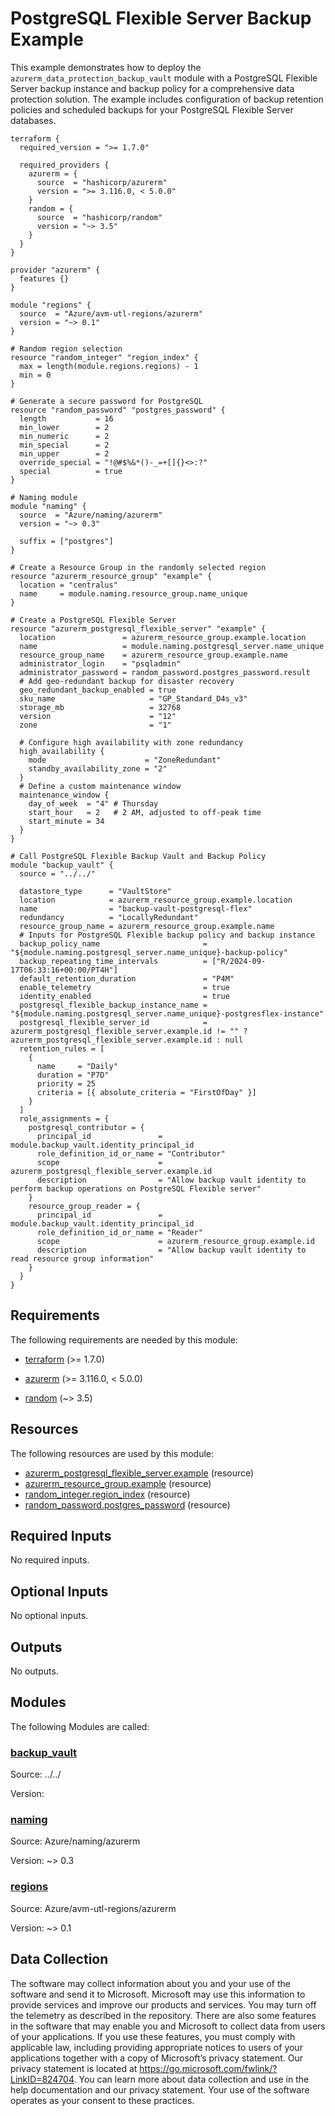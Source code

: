 <!-- BEGIN_TF_DOCS -->
# PostgreSQL Flexible Server Backup Example

This example demonstrates how to deploy the `azurerm_data_protection_backup_vault` module with a PostgreSQL Flexible Server backup instance and backup policy for a comprehensive data protection solution. The example includes configuration of backup retention policies and scheduled backups for your PostgreSQL Flexible Server databases.

```hcl
terraform {
  required_version = ">= 1.7.0"

  required_providers {
    azurerm = {
      source  = "hashicorp/azurerm"
      version = ">= 3.116.0, < 5.0.0"
    }
    random = {
      source  = "hashicorp/random"
      version = "~> 3.5"
    }
  }
}

provider "azurerm" {
  features {}
}

module "regions" {
  source  = "Azure/avm-utl-regions/azurerm"
  version = "~> 0.1"
}

# Random region selection
resource "random_integer" "region_index" {
  max = length(module.regions.regions) - 1
  min = 0
}

# Generate a secure password for PostgreSQL
resource "random_password" "postgres_password" {
  length           = 16
  min_lower        = 2
  min_numeric      = 2
  min_special      = 2
  min_upper        = 2
  override_special = "!@#$%&*()-_=+[]{}<>:?"
  special          = true
}

# Naming module
module "naming" {
  source  = "Azure/naming/azurerm"
  version = "~> 0.3"

  suffix = ["postgres"]
}

# Create a Resource Group in the randomly selected region
resource "azurerm_resource_group" "example" {
  location = "centralus"
  name     = module.naming.resource_group.name_unique
}

# Create a PostgreSQL Flexible Server
resource "azurerm_postgresql_flexible_server" "example" {
  location               = azurerm_resource_group.example.location
  name                   = module.naming.postgresql_server.name_unique
  resource_group_name    = azurerm_resource_group.example.name
  administrator_login    = "psqladmin"
  administrator_password = random_password.postgres_password.result
  # Add geo-redundant backup for disaster recovery
  geo_redundant_backup_enabled = true
  sku_name                     = "GP_Standard_D4s_v3"
  storage_mb                   = 32768
  version                      = "12"
  zone                         = "1"

  # Configure high availability with zone redundancy
  high_availability {
    mode                      = "ZoneRedundant"
    standby_availability_zone = "2"
  }
  # Define a custom maintenance window
  maintenance_window {
    day_of_week  = "4" # Thursday
    start_hour   = 2   # 2 AM, adjusted to off-peak time
    start_minute = 34
  }
}

# Call PostgreSQL Flexible Backup Vault and Backup Policy
module "backup_vault" {
  source = "../../"

  datastore_type      = "VaultStore"
  location            = azurerm_resource_group.example.location
  name                = "backup-vault-postgresql-flex"
  redundancy          = "LocallyRedundant"
  resource_group_name = azurerm_resource_group.example.name
  # Inputs for PostgreSQL Flexible backup policy and backup instance
  backup_policy_name                       = "${module.naming.postgresql_server.name_unique}-backup-policy"
  backup_repeating_time_intervals          = ["R/2024-09-17T06:33:16+00:00/PT4H"]
  default_retention_duration               = "P4M"
  enable_telemetry                         = true
  identity_enabled                         = true
  postgresql_flexible_backup_instance_name = "${module.naming.postgresql_server.name_unique}-postgresflex-instance"
  postgresql_flexible_server_id            = azurerm_postgresql_flexible_server.example.id != "" ? azurerm_postgresql_flexible_server.example.id : null
  retention_rules = [
    {
      name     = "Daily"
      duration = "P7D"
      priority = 25
      criteria = [{ absolute_criteria = "FirstOfDay" }]
    }
  ]
  role_assignments = {
    postgresql_contributor = {
      principal_id               = module.backup_vault.identity_principal_id
      role_definition_id_or_name = "Contributor"
      scope                      = azurerm_postgresql_flexible_server.example.id
      description                = "Allow backup vault identity to perform backup operations on PostgreSQL Flexible server"
    }
    resource_group_reader = {
      principal_id               = module.backup_vault.identity_principal_id
      role_definition_id_or_name = "Reader"
      scope                      = azurerm_resource_group.example.id
      description                = "Allow backup vault identity to read resource group information"
    }
  }
}
```

<!-- markdownlint-disable MD033 -->
## Requirements

The following requirements are needed by this module:

- <a name="requirement_terraform"></a> [terraform](#requirement\_terraform) (>= 1.7.0)

- <a name="requirement_azurerm"></a> [azurerm](#requirement\_azurerm) (>= 3.116.0, < 5.0.0)

- <a name="requirement_random"></a> [random](#requirement\_random) (~> 3.5)

## Resources

The following resources are used by this module:

- [azurerm_postgresql_flexible_server.example](https://registry.terraform.io/providers/hashicorp/azurerm/latest/docs/resources/postgresql_flexible_server) (resource)
- [azurerm_resource_group.example](https://registry.terraform.io/providers/hashicorp/azurerm/latest/docs/resources/resource_group) (resource)
- [random_integer.region_index](https://registry.terraform.io/providers/hashicorp/random/latest/docs/resources/integer) (resource)
- [random_password.postgres_password](https://registry.terraform.io/providers/hashicorp/random/latest/docs/resources/password) (resource)

<!-- markdownlint-disable MD013 -->
## Required Inputs

No required inputs.

## Optional Inputs

No optional inputs.

## Outputs

No outputs.

## Modules

The following Modules are called:

### <a name="module_backup_vault"></a> [backup\_vault](#module\_backup\_vault)

Source: ../../

Version:

### <a name="module_naming"></a> [naming](#module\_naming)

Source: Azure/naming/azurerm

Version: ~> 0.3

### <a name="module_regions"></a> [regions](#module\_regions)

Source: Azure/avm-utl-regions/azurerm

Version: ~> 0.1

<!-- markdownlint-disable-next-line MD041 -->
## Data Collection

The software may collect information about you and your use of the software and send it to Microsoft. Microsoft may use this information to provide services and improve our products and services. You may turn off the telemetry as described in the repository. There are also some features in the software that may enable you and Microsoft to collect data from users of your applications. If you use these features, you must comply with applicable law, including providing appropriate notices to users of your applications together with a copy of Microsoft’s privacy statement. Our privacy statement is located at <https://go.microsoft.com/fwlink/?LinkID=824704>. You can learn more about data collection and use in the help documentation and our privacy statement. Your use of the software operates as your consent to these practices.
<!-- END_TF_DOCS -->